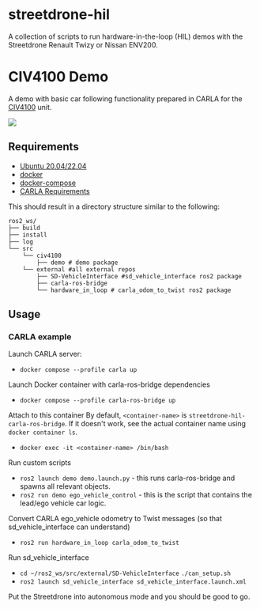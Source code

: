 # streetdrone-hil
A collection of scripts to run hardware-in-the-loop (HIL) demos with the Streetdrone Renault Twizy or Nissan ENV200.

# CIV4100 Demo
A demo with basic car following functionality prepared in CARLA for the [CIV4100](https://handbook.monash.edu/2024/units/CIV4100?year=2024) unit.

<!-- A screenshot or Gif of the working project -->
![](images/ex.png)

<!-- All requirements of the project should be links to where we can install them -->
<!-- pip dependencies must be added into a requirements.txt file -->
## Requirements
- [Ubuntu 20.04/22.04](https://ubuntu.com/download/desktop)
- [docker](https://docs.docker.com/engine/install/ubuntu/)
- [docker-compose](https://docs.docker.com/compose/install/linux/#install-using-the-repository)
- [CARLA Requirements](https://carla.readthedocs.io/en/latest/start_quickstart/#before-you-begin)

This should result in a directory structure similar to the following:
```
ros2_ws/                                                     
├── build                                                                                                               
├── install 
├── log
└── src
    └── civ4100
        ├── demo # demo package
    └── external #all external repos
        ├── SD-VehicleInterface #sd_vehicle_interface ros2 package
        ├── carla-ros-bridge 
        └── hardware_in_loop # carla_odom_to_twist ros2 package

```

## Usage

### CARLA example 
Launch CARLA server:
- `docker compose --profile carla up`

Launch Docker container with carla-ros-bridge dependencies
- `docker compose --profile carla-ros-bridge up`

Attach to this container 
By default, `<container-name>` is `streetdrone-hil-carla-ros-bridge`. If it doesn't work, see the actual container name using `docker container ls`.
- `docker exec -it <container-name> /bin/bash`

Run custom scripts
- `ros2 launch demo demo.launch.py` - this runs carla-ros-bridge and spawns all relevant objects.
- `ros2 run demo ego_vehicle_control` - this is the script that contains the lead/ego vehicle car logic.

Convert CARLA ego_vehicle odometry to Twist messages (so that sd_vehicle_interface can understand)
- `ros2 run hardware_in_loop carla_odom_to_twist`

Run sd_vehicle_interface
- `cd ~/ros2_ws/src/external/SD-VehicleInterface` `./can_setup.sh`
- `ros2 launch sd_vehicle_interface sd_vehicle_interface.launch.xml`

Put the Streetdrone into autonomous mode and you should be good to go.

